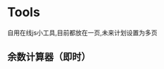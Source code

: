 <script setup>
import Quotient from '../src/components/Quotient.vue'
</script>

# Tools

自用在线js小工具,目前都放在一页,未来计划设置为多页

## 余数计算器（即时）

<Quotient />